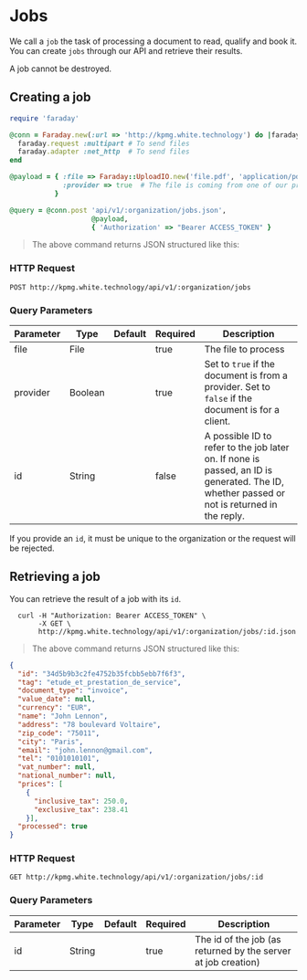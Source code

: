 # Jobs

We call a `job` the task of processing a document to read, qualify and book it. You can create `jobs` through our API and
retrieve their results.

A job cannot be destroyed.

## Creating a job

```ruby
require 'faraday'

@conn = Faraday.new(:url => 'http://kpmg.white.technology') do |faraday|
  faraday.request :multipart # To send files
  faraday.adapter :net_http  # To send files
end

@payload = { :file => Faraday::UploadIO.new('file.pdf', 'application/pdf'),
             :provider => true  # The file is coming from one of our providers
           }

@query = @conn.post 'api/v1/:organization/jobs.json',
                    @payload,
                    { 'Authorization' => "Bearer ACCESS_TOKEN" }

```

> The above command returns JSON structured like this:

### HTTP Request

`POST http://kpmg.white.technology/api/v1/:organization/jobs`

### Query Parameters

Parameter | Type | Default | Required | Description
--------- | ---- | --------| -------- | -----------
file | File | | true | The file to process
provider | Boolean | | true | Set to `true` if the document is from a provider. Set to `false` if the document is for a client.
id | String | | false | A possible ID to refer to the job later on. If none is passed, an ID is generated. The ID, whether passed or not is returned in the reply.

<aside class="notice">
If you provide an <code>id</code>, it must be unique to the organization or the request will be rejected.
</aside>

## Retrieving a job

You can retrieve the result of a job with its `id`.

```shell
  curl -H "Authorization: Bearer ACCESS_TOKEN" \
       -X GET \
       http://kpmg.white.technology/api/v1/:organization/jobs/:id.json
```

> The above command returns JSON structured like this:

```json
{
  "id": "34d5b9b3c2fe4752b35fcbb5ebb7f6f3",
  "tag": "etude_et_prestation_de_service",
  "document_type": "invoice",
  "value_date": null,
  "currency": "EUR",
  "name": "John Lennon",
  "address": "78 boulevard Voltaire",
  "zip_code": "75011",
  "city": "Paris",
  "email": "john.lennon@gmail.com",
  "tel": "0101010101",
  "vat_number": null,
  "national_number": null,
  "prices": [
    {
      "inclusive_tax": 250.0,
      "exclusive_tax": 238.41
    }],
  "processed": true
}
```

### HTTP Request

`GET http://kpmg.white.technology/api/v1/:organization/jobs/:id`

### Query Parameters

Parameter | Type | Default | Required | Description
--------- | ---- | --------| -------- | -----------
id | String | | true | The id of the job (as returned by the server at job creation)

